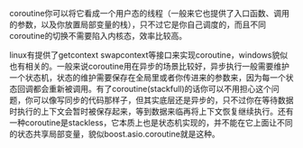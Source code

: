 coroutine你可以将它看成一个用户态的线程（一般来它也提供了入口函数、调用的参数，以及你放置局部变量的栈），只不过它是你自己调度的，而且不同coroutine的切换不需要陷入内核态，效率比较高。

linux有提供了getcontext swapcontext等接口来实现coroutine，windows貌似也有相关的。一般来说coroutine用在异步的场景比较好，异步执行一般需要维护一个状态机，状态的维护需要保存在全局里或者你传进来的参数来，因为每一个状态回调都会重新被调用。有了coroutine(stackfull)的话你可以不用担心这个问题，你可以像写同步的代码那样子，但其实底层还是异步的，只不过你在等待数据时执行的上下文会暂时被保存起来，等到数据来临再将上下文恢复继续执行。还有一种coroutine是stackless，它本质上也是状态机实现的，并不能在它上面让不同的状态共享局部变量，貌似boost.asio.coroutine就是这种。